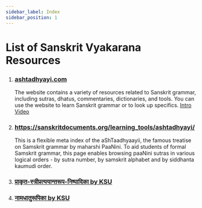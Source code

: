 ```yaml
---
sidebar_label: Index
sidebar_position: 1
---
```


# List of Sanskrit Vyakarana Resources

1. ### [ashtadhyayi.com](https://ashtadhyayi.com)
    
    The website contains a variety of resources related to Sanskrit grammar, including sutras, dhatus, commentaries, dictionaries, and tools. You can use the website to learn Sanskrit grammar or to look up specifics. [<IconFA icon="fab fa-youtube" /> Intro Video](https://youtu.be/c29-PhbhsU4?feature=shared)

1. ### https://sanskritdocuments.org/learning_tools/ashtadhyayi/

    This is a flexible meta index of the aShTaadhyaayii, the famous treatise on Samskrit grammar by maharshi PaaNini. To aid students of formal Samskrit grammar, this page enables browsing paaNini sutras in various logical orders - by sutra number, by samskrit alphabet and by siddhanta kaumudi order.

1. ### [प्राकृत-स्त्रीप्रत्ययान्तरूप-निष्पादिका by KSU](https://sambhasha.ksu.ac.in/CompLing/prakrita_stri_pratyaya)

1. ### [नामधातुरूपिका by KSU](https://sambhasha.ksu.ac.in/CompLing/NamaDhatu/namadhatuhome.html)
